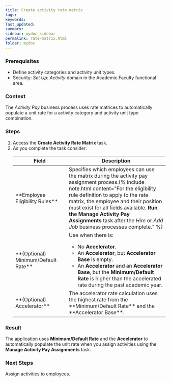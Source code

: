 ```yaml
---
title: Create activity rate matrix
tags:
keywords:
last_updated:
summary:
sidebar: mydoc_sidebar
permalink: rate-matrix.html
folder: mydoc
---
```


### Prerequisites
* Define activity categories and activity unit types.
* Security: *Set Up: Activity* domain in the Academic Faculty functional area.

### Context
The *Activity Pay* business process uses rate matrices to automatically populate a unit rate for a activity category and activity unit type combination.

### Steps
1.  Access the **Create Activity Rate Matrix** task.
1.  As you complete the task consider:
    <table>
    <colgroup>
    <col width="35%" />
    <col width="65%" />
    </colgroup>
    <thead>
    <tr class="header">
    <th>Field</th>
    <th>Description</th>
    </tr>
    </thead>
    <tbody>
    <tr>
    <td markdown="span">**Employee Eligibility Rules**</td>
    <td>Specifies which employees can use the matrix during the activity pay assignment process.{% include note.html content="For the eligibility rule definition to apply to the rate matrix, the employee and their position must exist for all fields available. <b>Run the Manage Activity Pay Assignments</b> task after the <i>Hire</i> or <i>Add Job</i> business processes complete." %}
    </td>
    </tr>
    <tr>
    <td markdown="span">**(Optional) Minimum/Default Rate**</td>
    <td>Use when there is:
    <ul>
    <li>No <b>Accelerator</b>.</li>
    <li>An <b>Accelerator</b>, but <b>Accelerator Base</b> is empty.</li>
    <li>An <b>Accelerator</b> and an <b>Accelerator Base</b>, but the <b>Minimum/Default Rate</b> is higher than the accelerated rate during the past academic year.</li></ul></td>
    </tr>
    <tr>
    <td markdown="span">**(Optional) Accelerator**</td>
    <td markdown="span">The accelerator rate calculation uses the highest rate from the **Minimum/Default Rate** and the **Accelerator Base**.
    </td>
    </tr>
    </tbody>
    </table>

### Result
The application uses **Minimum/Default Rate** and the **Accelerator** to automatically populate the unit rate when you assign activities using the **Manage Activity Pay Assignments** task.

### Next Steps
Assign activities to employees.
